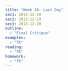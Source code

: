 ```yaml
---
title: "Week 16: Last Day"
sec1: 2013-12-18
sec2: 2013-12-19
sec3: 2013-12-20
outline:
  - "Final Critique"
examples:
  - "TK"
reading: 
  - "TK"
homework:
  - "TK"
---
```


